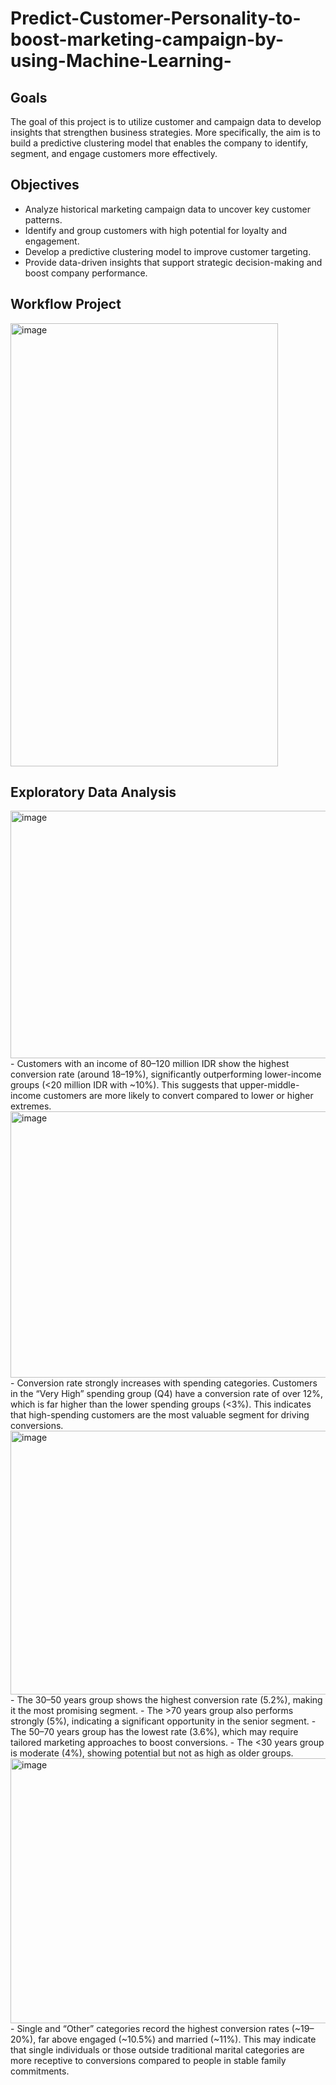 # Predict-Customer-Personality-to-boost-marketing-campaign-by-using-Machine-Learning-

## Goals
The goal of this project is to utilize customer and campaign data to develop insights that strengthen business strategies. More specifically, the aim is to build a predictive clustering model that enables the company to identify, segment, and engage customers more effectively.

## Objectives
- Analyze historical marketing campaign data to uncover key customer patterns.
- Identify and group customers with high potential for loyalty and engagement.
- Develop a predictive clustering model to improve customer targeting.
- Provide data-driven insights that support strategic decision-making and boost company performance.

## Workflow Project
<img width="428" height="709" alt="image" src="https://github.com/user-attachments/assets/58a0b153-74ce-4a55-8306-cc1985fa2460" />

## Exploratory Data Analysis
<img width="721" height="396" alt="image" src="https://github.com/user-attachments/assets/0c09213a-ae80-443c-80c6-63db241c329c" />
- Customers with an income of 80–120 million IDR show the highest conversion rate (around 18–19%), significantly outperforming lower-income groups (<20 million IDR with ~10%). This suggests that upper-middle-income customers are more likely to convert compared to lower or higher extremes.

<img width="704" height="426" alt="image" src="https://github.com/user-attachments/assets/dffdd558-9d69-4daa-afc2-55f61f4cc9df" />
- Conversion rate strongly increases with spending categories. Customers in the “Very High” spending group (Q4) have a conversion rate of over 12%, which is far higher than the lower spending groups (<3%). This indicates that high-spending customers are the most valuable segment for driving conversions.

<img width="719" height="422" alt="image" src="https://github.com/user-attachments/assets/91b7ab99-dbdd-4943-b8fd-ed897cb9f591" />
- The 30–50 years group shows the highest conversion rate (5.2%), making it the most promising segment.
- The >70 years group also performs strongly (5%), indicating a significant opportunity in the senior segment.
- The 50–70 years group has the lowest rate (3.6%), which may require tailored marketing approaches to boost conversions.
- The <30 years group is moderate (4%), showing potential but not as high as older groups.

<img width="646" height="424" alt="image" src="https://github.com/user-attachments/assets/f79760b3-5b4e-416b-8056-b0b1142792e8" />
- Single and “Other” categories record the highest conversion rates (~19–20%), far above engaged (~10.5%) and married (~11%). This may indicate that single individuals or those outside traditional marital categories are more receptive to conversions compared to people in stable family commitments.





